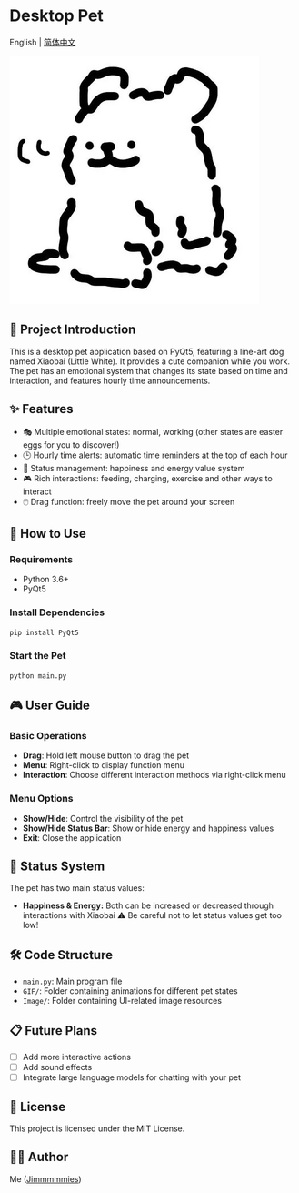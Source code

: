 # Desktop Pet

English | [简体中文](README.md)

![Desktop Pet Preview](Image/MenuIcon.jpg)

## 📝 Project Introduction

This is a desktop pet application based on PyQt5, featuring a line-art dog named Xiaobai (Little White). It provides a cute companion while you work. The pet has an emotional system that changes its state based on time and interaction, and features hourly time announcements.

## ✨ Features

- 🎭 Multiple emotional states: normal, working (other states are easter eggs for you to discover!)
- 🕒 Hourly time alerts: automatic time reminders at the top of each hour
- 🔋 Status management: happiness and energy value system
- 🎮 Rich interactions: feeding, charging, exercise and other ways to interact
- 🖱️ Drag function: freely move the pet around your screen

## 🚀 How to Use

### Requirements
- Python 3.6+
- PyQt5

### Install Dependencies
```bash
pip install PyQt5
```

### Start the Pet
```bash
python main.py
```

## 🎮 User Guide

### Basic Operations
- **Drag**: Hold left mouse button to drag the pet
- **Menu**: Right-click to display function menu
- **Interaction**: Choose different interaction methods via right-click menu

### Menu Options
- **Show/Hide**: Control the visibility of the pet
- **Show/Hide Status Bar**: Show or hide energy and happiness values
- **Exit**: Close the application

## 🔄 Status System

The pet has two main status values:
- **Happiness & Energy:** Both can be increased or decreased through interactions with Xiaobai
⚠️ Be careful not to let status values get too low!

## 🛠️ Code Structure

- `main.py`: Main program file
- `GIF/`: Folder containing animations for different pet states
- `Image/`: Folder containing UI-related image resources

## 📋 Future Plans

- [ ] Add more interactive actions
- [ ] Add sound effects
- [ ] Integrate large language models for chatting with your pet

## 📜 License

This project is licensed under the MIT License.

## 👨‍💻 Author

Me ([Jimmmmmies](https://github.com/Jimmmmies))
